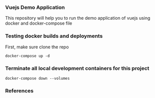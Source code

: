 ### Vuejs Demo Application

This repository will help you to run the demo application of vuejs using docker and docker-compose file

### Testing docker builds and deployments


First, make sure clone the repo
```
docker-compose up -d
```

### Terminate all local development containers for this project

```
docker-compose down --volumes

```

### References


